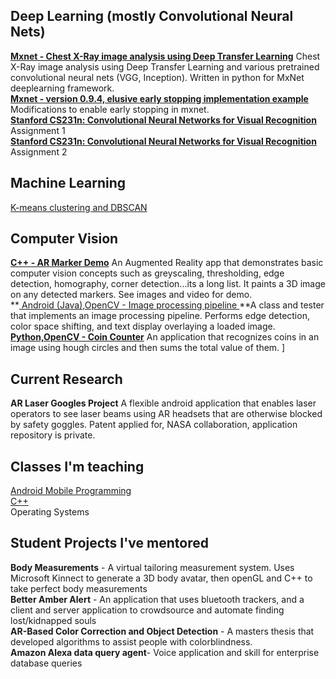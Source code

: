 ## Deep Learning (mostly Convolutional Neural Nets)

**[ Mxnet - Chest X-Ray image analysis using Deep Transfer Learning]( https://github.com/kperkins411/MXNet-Chest-XRay-Evaluation)** Chest X-Ray image analysis using Deep Transfer Learning and various pretrained convolutional neural nets (VGG, Inception). Written in python for MxNet deeplearning framework.<BR>
**[ Mxnet - version 0.9.4, elusive early stopping implementation example ]( https://github.com/kperkins411/MXNet_Demo_Early-Stopping)** Modifications to enable early stopping in mxnet.<BR>
**[ Stanford CS231n: Convolutional Neural Networks for Visual Recognition]( https://github.com/kperkins411/CS231n_Assign1)**  Assignment 1<BR>
**[ Stanford CS231n: Convolutional Neural Networks for Visual Recognition]( https://github.com/kperkins411/CS231n_Assign2)** Assignment 2<BR>

## Machine Learning
[ K-means clustering and DBSCAN ]( https://github.com/kperkins411/Clustering_Demos)<BR>

## Computer Vision
**[ C++ - AR Marker Demo]( https://github.com/kperkins411/AR_Marker_Demo)** An Augmented Reality app that demonstrates basic computer vision concepts such as greyscaling, thresholding, edge detection, homography, corner detection...its a long list.  It paints a 3D image on any detected markers. See images and video for demo.<BR>
**[ Android (Java),OpenCV - Image processing pipeline ]( https://github.com/kperkins411/OpenCVEdgeTest)**A class and tester that implements an image processing pipeline. Performs edge detection, color space shifting, and text display overlaying a loaded image.  <BR>
**[ Python,OpenCV - Coin Counter]( https://github.com/kperkins411/Count-coins-using-OpenCV)** An application that recognizes coins in an image using hough circles and then sums the total value of them. ]<BR>

## Current Research
**AR Laser Googles Project**  A flexible android application that enables laser operators to see laser beams using AR headsets that are otherwise blocked by safety goggles. Patent applied for, NASA collaboration, application repository is private.

## Classes I'm teaching
[ Android Mobile Programming ](  https://cnuclasses.github.io/CPSC475)<BR>
[ C++ ]( https://cnuclasses.github.io/CPSC327)<BR>
Operating Systems

## Student Projects I've mentored 
**Body Measurements** - A virtual tailoring measurement system.  Uses Microsoft Kinnect to generate a 3D body avatar, then openGL and C++ to take perfect body measurements<br>
**Better Amber Alert** - An application that uses bluetooth trackers, and a client and server application to crowdsource and automate finding lost/kidnapped souls<br>
**AR-Based Color Correction and Object Detection** - A masters thesis that developed algorithms to assist people with colorblindness.  <BR>
**Amazon Alexa data query agent**- Voice application and skill for enterprise database queries<br>

